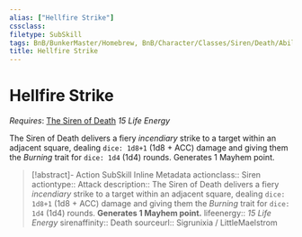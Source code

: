 ```yaml
---
alias: ["Hellfire Strike"]
cssclass: 
filetype: SubSkill
tags: BnB/BunkerMaster/Homebrew, BnB/Character/Classes/Siren/Death/Abilities
title: Hellfire Strike
---
```


# Hellfire Strike
*Requires*: [The Siren of Death](The-Siren-of-Death.md)
*15 Life Energy*

The Siren of Death delivers a fiery *incendiary* strike to a target within an adjacent square, dealing `dice: 1d8+1` (1d8 + ACC) damage and giving them the *Burning* trait for `dice: 1d4` (1d4) rounds. Generates 1 Mayhem point.

>[!abstract]- Action SubSkill Inline Metadata
> actionclass:: Siren
> actiontype:: Attack
> description:: The Siren of Death delivers a fiery *incendiary* strike to a target within an adjacent square, dealing `dice: 1d8+1` (1d8 + ACC) damage and giving them the *Burning* trait for `dice: 1d4` (1d4) rounds. **Generates 1 Mayhem point.**
> lifeenergy:: *15 Life Energy*
> sirenaffinity:: Death
> sourceurl:: Sigrunixia / LittleMaelstrom
